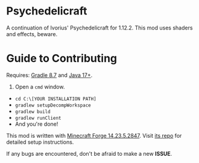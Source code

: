Psychedelicraft
============

A continuation of Ivorius' Psychedelicraft for 1.12.2. This mod uses shaders and effects, beware.

Guide to Contributing
============

Requires: [Gradle 8.7](https://gradle.org) and [Java 17+](https://www.azul.com/downloads/?package=jdk#zulu).
1. Open a `cmd` window.
* `cd C:\[YOUR INSTALLATION PATH]`
* `gradlew setupDecompWorkspace`
* `gradlew build`
* `gradlew runClient`
* And you're done!

This mod is written with [Minecraft Forge 14.23.5.2847](http://www.minecraftforge.net/). Visit [its repo](https://github.com/MinecraftForge/MinecraftForge) for detailed setup instructions.

If any bugs are encountered, don't be afraid to make a new **ISSUE**.
